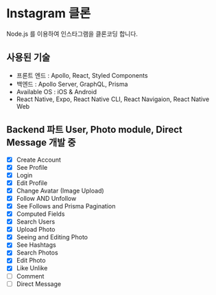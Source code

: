 # Instagram 클론

Node.js 를 이용하여 인스타그램을 클론코딩 합니다.

## 사용된 기술

- 프론트 엔드 : Apollo, React, Styled Components
- 백엔드 : Apollo Server, GraphQL, Prisma
- Available OS : iOS & Android
- React Native, Expo, React Native CLI, React Navigaion, React Native Web

## Backend 파트 User, Photo module, Direct Message 개발 중

- [x] Create Account
- [x] See Profile
- [x] Login
- [x] Edit Profile
- [x] Change Avatar (Image Upload)
- [x] Follow AND Unfollow
- [x] See Follows and Prisma Pagination
- [x] Computed Fields
- [x] Search Users
- [x] Upload Photo
- [x] Seeing and Editing Photo
- [x] See Hashtags
- [x] Search Photos
- [x] Edit Photo
- [x] Like Unlike
- [ ] Comment
- [ ] Direct Message
